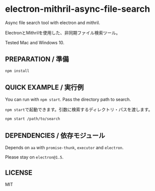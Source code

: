 # electron-mithril-async-file-search

Async file search tool with electron and mithril.

ElectronとMithrilを使用した、非同期ファイル検索ツール。

Tested Mac and Windows 10.

## PREPARATION / 準備

```bash
npm install
```

## QUICK EXAMPLE / 実行例

You can run with `npm start`. Pass the directory path to search.

`npm start`で起動できます。引数に検索するディレクトリ・パスを渡します。

```bash
npm start /path/to/search
```

## DEPENDENCIES / 依存モジュール

Depends on `aa` with `promise-thunk`, `executor` and `electron`.

Please stay on `electron@1.5`.

## LICENSE

MIT
